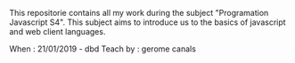 This repositorie contains all my work during the subject "Programation Javascript S4". This subject aims to introduce us to the basics of javascript and web client languages.

When : 21/01/2019 - dbd Teach by : gerome canals
